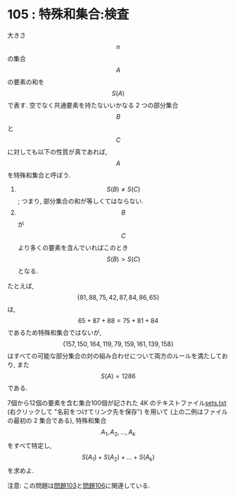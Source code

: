 # 105 : 特殊和集合:検査

大きさ$$n$$の集合$$A$$の要素の和を$$S(A)$$で表す. 空でなく共通要素を持たないいかなる 2 つの部分集合$$B$$と$$C$$に対しても以下の性質が真であれば,$$A$$を特殊和集合と呼ぼう.

1. $$S(B) ≠ S(C)$$; つまり, 部分集合の和が等しくてはならない.
2. $$B$$が$$C$$より多くの要素を含んでいればこのとき$$S(B) > S(C)$$となる.

たとえば, $$\{81, 88, 75, 42, 87, 84, 86, 65\}$$は,$$65 + 87 + 88 = 75 + 81 + 84$$であるため特殊和集合ではないが,$$\{157, 150, 164, 119, 79, 159, 161, 139, 158\}$$はすべての可能な部分集合の対の組み合わせについて両方のルールを満たしており, また$$S(A) = 1286$$である.

7個から12個の要素を含む集合100個が記された 4K のテキストファイル[sets.txt](https://projecteuler.net/project/resources/p105_sets.txt) \(右クリックして "名前をつけてリンク先を保存"\) を用いて \(上の二例はファイルの最初の 2 集合である\), 特殊和集合$$A_1, A_2, \dots , A_k$$をすべて特定し,$$S(A_1) + S(A_2) + \dots + S(A_k)$$を求めよ.

注意: この問題は[問題103](p103.md)と[問題106](p106.md)に関連している.

